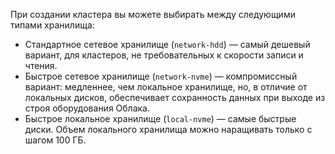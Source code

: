 При создании кластера вы можете выбирать между следующими типами хранилища:

* Стандартное сетевое хранилище (`network-hdd`) — самый дешевый вариант, для кластеров, не требовательных к скорости записи и чтения.
* Быстрое сетевое хранилище (`network-nvme`) — компромиссный вариант: медленнее, чем локальное хранилище, но, в отличие от локальных дисков, обеспечивает сохранность данных при выходе из строя оборудования Облака.
* Быстрое локальное хранилище (`local-nvme`) — самые быстрые диски. Объем локального хранилища можно наращивать только с шагом 100 ГБ.